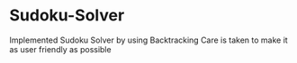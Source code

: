 # Sudoku-Solver
Implemented Sudoku Solver by using Backtracking
Care is taken to make it as user friendly as possible
